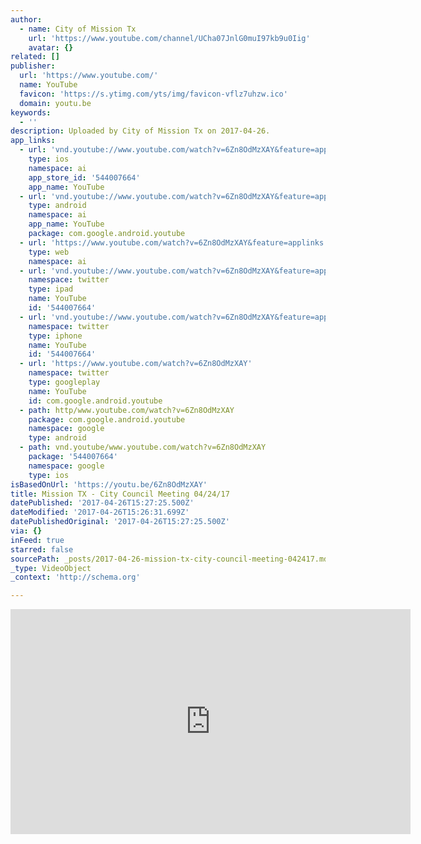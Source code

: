 ```yaml
---
author:
  - name: City of Mission Tx
    url: 'https://www.youtube.com/channel/UCha07JnlG0muI97kb9u0Iig'
    avatar: {}
related: []
publisher:
  url: 'https://www.youtube.com/'
  name: YouTube
  favicon: 'https://s.ytimg.com/yts/img/favicon-vflz7uhzw.ico'
  domain: youtu.be
keywords:
  - ''
description: Uploaded by City of Mission Tx on 2017-04-26.
app_links:
  - url: 'vnd.youtube://www.youtube.com/watch?v=6Zn8OdMzXAY&feature=applinks'
    type: ios
    namespace: ai
    app_store_id: '544007664'
    app_name: YouTube
  - url: 'vnd.youtube://www.youtube.com/watch?v=6Zn8OdMzXAY&feature=applinks'
    type: android
    namespace: ai
    app_name: YouTube
    package: com.google.android.youtube
  - url: 'https://www.youtube.com/watch?v=6Zn8OdMzXAY&feature=applinks'
    type: web
    namespace: ai
  - url: 'vnd.youtube://www.youtube.com/watch?v=6Zn8OdMzXAY&feature=applinks'
    namespace: twitter
    type: ipad
    name: YouTube
    id: '544007664'
  - url: 'vnd.youtube://www.youtube.com/watch?v=6Zn8OdMzXAY&feature=applinks'
    namespace: twitter
    type: iphone
    name: YouTube
    id: '544007664'
  - url: 'https://www.youtube.com/watch?v=6Zn8OdMzXAY'
    namespace: twitter
    type: googleplay
    name: YouTube
    id: com.google.android.youtube
  - path: http/www.youtube.com/watch?v=6Zn8OdMzXAY
    package: com.google.android.youtube
    namespace: google
    type: android
  - path: vnd.youtube/www.youtube.com/watch?v=6Zn8OdMzXAY
    package: '544007664'
    namespace: google
    type: ios
isBasedOnUrl: 'https://youtu.be/6Zn8OdMzXAY'
title: Mission TX - City Council Meeting 04/24/17
datePublished: '2017-04-26T15:27:25.500Z'
dateModified: '2017-04-26T15:26:31.699Z'
datePublishedOriginal: '2017-04-26T15:27:25.500Z'
via: {}
inFeed: true
starred: false
sourcePath: _posts/2017-04-26-mission-tx-city-council-meeting-042417.md
_type: VideoObject
_context: 'http://schema.org'

---
```

<iframe src="https://cdn.embedly.com/widgets/media.html?src=https%3A%2F%2Fwww.youtube.com%2Fembed%2F6Zn8OdMzXAY%3Ffeature%3Doembed&amp;url=http%3A%2F%2Fwww.youtube.com%2Fwatch%3Fv%3D6Zn8OdMzXAY&amp;image=https%3A%2F%2Fi.ytimg.com%2Fvi%2F6Zn8OdMzXAY%2Fhqdefault.jpg&amp;key=b7d04c9b404c499eba89ee7072e1c4f7&amp;type=text%2Fhtml&amp;schema=youtube" width="640" height="360" scrolling="no" frameborder="0" allowfullscreen="" style=""></iframe>